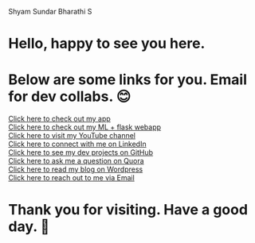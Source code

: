 Shyam Sundar Bharathi S
# Hello, happy to see you here. <br />
# Below are some links for you. Email for dev collabs. 😊
[Click here to check out my app](https://play.google.com/store/apps/details?id=thelearnersdaily.wordpress.dream_calc)<br />
[Click here to check out my ML + flask webapp](http://shyamsundarbharathi.me/HousePricePredictor/)<br />
[Click here to visit my YouTube channel](https://www.youtube.com/channel/UCPzsDFExFNHQ_weZiSC65tg)<br />
[Click here to connect with me on LinkedIn](https://www.linkedin.com/in/shyam-sundar-bharathi/)<br />
[Click here to see my dev projects on GitHub](https://github.com/Shyam-Sundar-Bharathi)<br />
[Click here to ask me a question on Quora](https://www.quora.com/profile/Shyam-Sundar-Bharathi)<br />
[Click here to read my blog on Wordpress](https://thelearnersdaily.wordpress.com)<br />
[Click here to reach out to me via Email](mailto:shyamsundarbharathi@gmail.com)<br />
# Thank you for visiting. Have a good day. 🙏<br />
